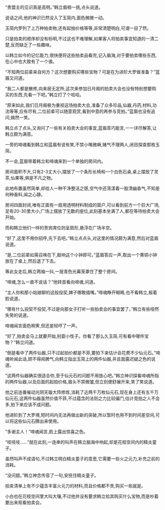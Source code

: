 
“贵盟主的见识真是高明。”韩立眉梢一挑,点头说道。

说话之间,他的神识已然没入了玉简内,面色微微一动。

玉简内罗列了上万种拍卖物,还有起拍价格等等,非常清楚明白,可谓一目了然。

只是拍卖的顺序却没有标明,不过这也不难理解,如果客人将拍卖事宜知道的一清二楚,反而缺乏了一些趣味。

以韩立如今的记忆能力,很快便将这些拍卖品看完,记入脑海,对于要拍卖哪些东西,在心中也大致有了一个谱。

“不知两位前辈来自何方？这次想要购买哪些宝物？可是在为进阶大罗做准备？”蓝眉又问道。

“我二人都是散修,向来居无定所,这次来参加日月阁的拍卖大会也没有特别想要购买的东西,先看一下吧。”韩立打了个哈哈。

“原来如此,我们日月阁极为重视这场拍卖大会,准备了众多珍品,仙器,丹药,材料,功法等等,应有尽有,二位前辈可以随意观赏,看到中意的再参与竞拍。”蓝眉也没有追问,嫣然一笑。

韩立点了点头,又询问了一些有关拍卖大会的事宜,蓝眉乖巧能言,一一详尽解答,让韩立颇为满意。

一旁的啼魂看到韩立和蓝眉有说有笑,不禁小嘴微噘,赌气不理两人,闭目探查那枚玉简。

不一会,蓝眉带着韩立和啼魂来到一个单独的房间内。

房间面积不大,只有2-3丈大小,摆放了一个条形长椅和一个白色石桌,桌上摆放了灵茶,仙果等,俱是不凡之物。

此地布置虽然简单,却给人一种干净整洁之感,空气中还荡漾着一股清幽香气,不知是何种香料,闻之心静。

房间四面封闭,唯有正面有一扇用透明材料制成的窗户,可以看到前方一个巨大广场,足有20-30里大小,广场上摆放了无数的座位,此刻基本坐满了人,都在等待拍卖大会开始。

而和韩立他们一样的贵宾席位则呈扇形,悬浮在广场半空。

“好了,这里不用你招呼,先下去吧。”韩立点点头,对这里的情况颇为满意,然后对蓝眉说道。

“是,二位前辈如需召唤在下,敲响这个小钟即可。”蓝眉答应一声,取出一个黄铜小钟放在了桌上,然后退了下去。

等此女走后,韩立两袖一抖,一层青色光幕笼罩住了整个房间。

“啼魂,怎么一直不说话？”他转首看向啼魂,问道。

“主人你和那小姑娘聊的这般投契,婢子哪敢插嘴。”啼魂睁开眼睛,也不看韩立,板着脸说道。

“哪有什么投契不投契,不过是向那女子打听一些拍卖会的事宜罢了。”韩立有些哑然失笑的说道。

啼魂闻言面色稍霁,但还是轻哼了一声。

“好了,拍卖会马上就要开始,别耍小性子。你看了那么久玉简,可有看中哪件宝物？”韩立问道。

“倒是看中了两件仙器,只不过起拍价都是不菲,要拍下来估计会花费不少仙元石。”啼魂听闻此话,顾不得闹脾气,向韩立指出玉简上的两件仙器,并且面露迟疑之色的说道。

“这两件仙器确实很适合你,至于仙元石的问题不用放心吧。”韩立神识探看啼魂所指的两件仙器,以及后面的起拍价格,眉头不禁微皱,但立刻便舒展开来,笑了笑说道。

他之前连番催动光阴天璇大阵修炼,消耗了近两千万枚仙元石,现在身上还有五千万仙元石,这两件仙器虽然价值不菲,不过蕴含的法则之力比较偏门,估计竞拍之人不会多,拍下来应该不成问题。

他进阶到了大罗境,短时间内无法再做出新的突破,所以暂时也用不到时间差空间,可以将这些仙元石腾出来使用。

“多谢主人！”啼魂闻言,脸上露出惊喜之色。

“吱吱吱……”就在此刻,一连串的叫声在韩立脑海中响起,却是花枝空间内的精炎童子。

虽然叫声不成语句,不过韩立明白精炎童子的意思,它需要一些火之元力,补充之前的消耗。

“没问题。”韩立神念传音了一句,安抚住精炎童子。

拍卖清单上有不少蕴含丰富火元力的材料,而且价格都不贵,购买一些就是。

小白也在花枝空间里大叫大嚷,不过他并没有要求韩立给其购买什么宝物,而是吵着要出来观看拍卖会。